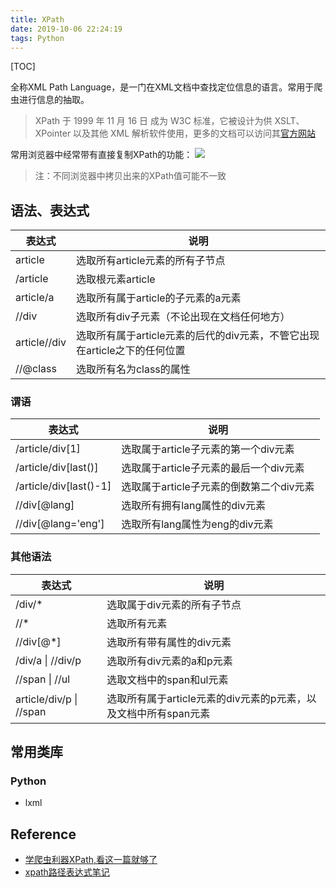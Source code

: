 ```yaml
---
title: XPath
date: 2019-10-06 22:24:19
tags: Python
---
```


[TOC]

全称XML Path Language，是一门在XML文档中查找定位信息的语言。常用于爬虫进行信息的抽取。
> XPath 于 1999 年 11 月 16 日 成为 W3C 标准，它被设计为供 XSLT、XPointer 以及其他 XML 解析软件使用，更多的文档可以访问其[官方网站](https://www.w3.org/TR/xpath/all/)

常用浏览器中经常带有直接复制XPath的功能：
![](http://slblogimg.oss-cn-beijing.aliyuncs.com/images/20190801/xpath-demo.png)

> 注：不同浏览器中拷贝出来的XPath值可能不一致

<!--more-->
## 语法、表达式
| 表达式 | 说明 |
|---|---|
| article | 选取所有article元素的所有子节点 |
| /article | 选取根元素article |
| article/a | 选取所有属于article的子元素的a元素 |
| //div | 选取所有div子元素（不论出现在文档任何地方） |
| article//div | 选取所有属于article元素的后代的div元素，不管它出现在article之下的任何位置 |
| //@class | 选取所有名为class的属性 |

### 谓语
| 表达式 | 说明 |
|---|---|
| /article/div[1] | 选取属于article子元素的第一个div元素 |
| /article/div[last()] | 选取属于article子元素的最后一个div元素 |
| /article/div[last()-1] | 选取属于article子元素的倒数第二个div元素 |
| //div[@lang] | 选取所有拥有lang属性的div元素 |
| //div[@lang='eng'] | 选取所有lang属性为eng的div元素 |

### 其他语法
| 表达式 | 说明 |
|---|---|
| /div/* | 选取属于div元素的所有子节点 |
| //* | 选取所有元素 |
| //div[@\*] | 选取所有带有属性的div元素 |
| /div/a \| //div/p | 选取所有div元素的a和p元素 |
| //span \| //ul | 选取文档中的span和ul元素 |
| article/div/p \| //span | 选取所有属于article元素的div元素的p元素，以及文档中所有span元素 |

## 常用类库
### Python
* lxml

## Reference
* [学爬虫利器XPath,看这一篇就够了](https://zhuanlan.zhihu.com/p/29436838)
* [xpath路径表达式笔记](http://www.ruanyifeng.com/blog/2009/07/xpath_path_expressions.html)